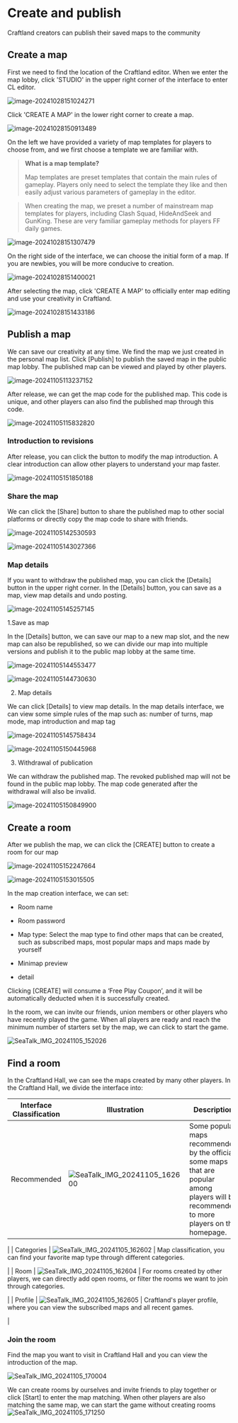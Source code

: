 # Create and publish

Craftland creators can publish their saved maps to the community



## Create a map

First we need to find the location of the Craftland editor. When we enter the map lobby, click 'STUDIO' in the upper right corner of the interface to enter CL editor.

![image-20241028151024271](https://dl.dir.freefiremobile.com/common/OB46/CSH/OfficialWeb/CLWiki2/2_BuildPublish/image-20241028151024271.png)

Click 'CREATE A MAP' in the lower right corner to create a map.

![image-20241028150913489](https://dl.dir.freefiremobile.com/common/OB46/CSH/OfficialWeb/CLWiki2/2_BuildPublish/image-20241028150913489.png)

On the left we have provided a variety of map templates for players to choose from, and we first choose a template we are familiar with.

> **What is a map template?**
>
> Map templates are preset templates that contain the main rules of gameplay. Players only need to select the template they like and then easily adjust various parameters of gameplay in the editor.

>
> When creating the map, we preset a number of mainstream map templates for players, including Clash Squad, HideAndSeek and GunKing. These are very familiar gameplay methods for players FF daily games.

![image-20241028151307479](https://dl.dir.freefiremobile.com/common/OB46/CSH/OfficialWeb/CLWiki2/2_BuildPublish/image-20241028151307479.png)

On the right side of the interface, we can choose the initial form of a map. If you are newbies, you will be more conducive to creation.

![image-20241028151400021](https://dl.dir.freefiremobile.com/common/OB46/CSH/OfficialWeb/CLWiki2/2_BuildPublish/image-20241028151400021.png)

After selecting the map, click 'CREATE A MAP' to officially enter map editing and use your creativity in Craftland.

![image-20241028151433186](https://dl.dir.freefiremobile.com/common/OB46/CSH/OfficialWeb/CLWiki2/2_BuildPublish/image-20241028151433186.png)



## Publish a map

We can save our creativity at any time. We find the map we just created in the personal map list. Click [Publish] to publish the saved map in the public map lobby. The published map can be viewed and played by other players.

![image-20241105113237152](https://dl.dir.freefiremobile.com/common/OB46/CSH/OfficialWeb/CLWiki2/2_BuildPublish/image-20241105113237152.png)

After release, we can get the map code for the published map. This code is unique, and other players can also find the published map through this code.

![image-20241105115832820](https://dl.dir.freefiremobile.com/common/OB46/CSH/OfficialWeb/CLWiki2/2_BuildPublish/image-20241105115832820.png)

### Introduction to revisions

After release, you can click the button to modify the map introduction. A clear introduction can allow other players to understand your map faster.

![image-20241105151850188](https://dl.dir.freefiremobile.com/common/OB46/CSH/OfficialWeb/CLWiki2/2_BuildPublish/image-20241105151850188.png)

### Share the map

We can click the [Share] button to share the published map to other social platforms or directly copy the map code to share with friends.

![image-20241105142530593](https://dl.dir.freefiremobile.com/common/OB46/CSH/OfficialWeb/CLWiki2/2_BuildPublish/image-20241105142530593.png)

![image-20241105143027366](https://dl.dir.freefiremobile.com/common/OB46/CSH/OfficialWeb/CLWiki2/2_BuildPublish/image-20241105143027366.png)

### Map details

If you want to withdraw the published map, you can click the [Details] button in the upper right corner. In the [Details] button, you can save as a map, view map details and undo posting.

![image-20241105145257145](https://dl.dir.freefiremobile.com/common/OB46/CSH/OfficialWeb/CLWiki2/2_BuildPublish/image-20241105145257145.png)

1.Save as map

In the [Details] button, we can save our map to a new map slot, and the new map can also be republished, so we can divide our map into multiple versions and publish it to the public map lobby at the same time.

![image-20241105144553477](https://dl.dir.freefiremobile.com/common/OB46/CSH/OfficialWeb/CLWiki2/2_BuildPublish/image-20241105144553477.png)

![image-20241105144730630](https://dl.dir.freefiremobile.com/common/OB46/CSH/OfficialWeb/CLWiki2/2_BuildPublish/image-20241105144730630.png)

2. Map details

We can click [Details] to view map details. In the map details interface, we can view some simple rules of the map such as: number of turns, map mode, map introduction and map tag

![image-20241105145758434](https://dl.dir.freefiremobile.com/common/OB46/CSH/OfficialWeb/CLWiki2/2_BuildPublish/image-20241105145758434.png)

![image-20241105150445968](https://dl.dir.freefiremobile.com/common/OB46/CSH/OfficialWeb/CLWiki2/2_BuildPublish/image-20241105150445968.png)

3. Withdrawal of publication

We can withdraw the published map. The revoked published map will not be found in the public map lobby. The map code generated after the withdrawal will also be invalid.

![image-20241105150849900](https://dl.dir.freefiremobile.com/common/OB46/CSH/OfficialWeb/CLWiki2/2_BuildPublish/image-20241105150849900.png)



## Create a room

After we publish the map, we can click the [CREATE] button to create a room for our map

![image-20241105152247664](https://dl.dir.freefiremobile.com/common/OB46/CSH/OfficialWeb/CLWiki2/2_BuildPublish/image-20241105152247664.png)

![image-20241105153015505](https://dl.dir.freefiremobile.com/common/OB46/CSH/OfficialWeb/CLWiki2/2_BuildPublish/image-20241105153015505.png)

In the map creation interface, we can set:

- Room name

- Room password

- Map type: Select the map type to find other maps that can be created, such as subscribed maps, most popular maps and maps made by yourself

- Minimap preview

- detail

  

Clicking [CREATE] will consume a ‘Free Play Coupon’, and it will be automatically deducted when it is successfully created.

In the room, we can invite our friends, union members or other players who have recently played the game. When all players are ready and reach the minimum number of starters set by the map, we can click to start the game.

![SeaTalk_IMG_20241105_152026](https://dl.dir.freefiremobile.com/common/OB46/CSH/OfficialWeb/CLWiki2/2_BuildPublish/SeaTalk_IMG_20241105_152026-1730795205570-16.jpg)



## Find a room

In the Craftland Hall, we can see the maps created by many other players. In the Craftland Hall, we divide the interface into:

| Interface Classification | Illustration | Description |
| ----------- | ------------------------------------------------------------ | ------------------------------------------------------------ |
| Recommended | ![SeaTalk_IMG_20241105_162600](https://dl.dir.freefiremobile.com/common/OB46/CSH/OfficialWeb/CLWiki2/2_BuildPublish/SeaTalk_IMG_20241105_162600-1730797057477-19.jpg) | Some popular maps recommended by the official, some maps that are popular among players will be recommended to more players on the homepage.

|
| Categories | ![SeaTalk_IMG_20241105_162602](https://dl.dir.freefiremobile.com/common/OB46/CSH/OfficialWeb/CLWiki2/2_BuildPublish/SeaTalk_IMG_20241105_162602.jpg) | Map classification, you can find your favorite map type through different categories.

|
| Room | ![SeaTalk_IMG_20241105_162604](https://dl.dir.freefiremobile.com/common/OB46/CSH/OfficialWeb/CLWiki2/2_BuildPublish/SeaTalk_IMG_20241105_162604.jpg) | For rooms created by other players, we can directly add open rooms, or filter the rooms we want to join through categories.

|
| Profile | ![SeaTalk_IMG_20241105_162605](https://dl.dir.freefiremobile.com/common/OB46/CSH/OfficialWeb/CLWiki2/2_BuildPublish/SeaTalk_IMG_20241105_162605.jpg) | Craftland's player profile, where you can view the subscribed maps and all recent games.

|

### Join the room

Find the map you want to visit in Craftland Hall and you can view the introduction of the map.

![SeaTalk_IMG_20241105_170004](https://dl.dir.freefiremobile.com/common/OB46/CSH/OfficialWeb/CLWiki2/2_BuildPublish/SeaTalk_IMG_20241105_170004.jpg)

We can create rooms by ourselves and invite friends to play together or click [Start] to enter the map matching. When other players are also matching the same map, we can start the game without creating rooms ![SeaTalk_IMG_20241105_171250](https://dl.dir.freefiremobile.com/common/OB46/CSH/OfficialWeb/CLWiki2/2_BuildPublish/SeaTalk_IMG_20241105_171250.jpg)
